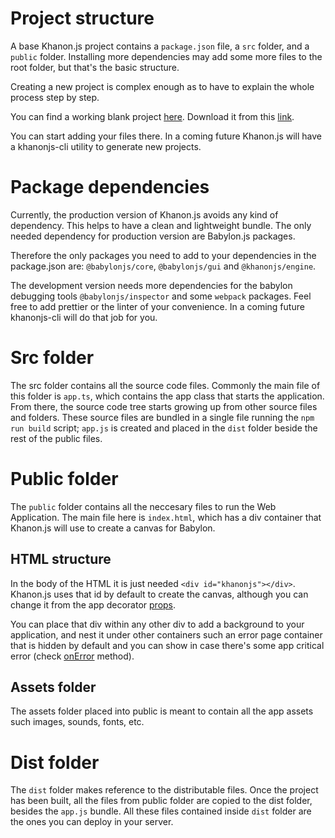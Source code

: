 # Project structure

A base Khanon.js project contains a `package.json` file, a `src` folder, and a `public` folder. Installing more dependencies may add some more files to the root folder, but that's the basic structure.

Creating a new project is complex enough as to have to explain the whole process step by step.

You can find a working blank project [here](https://github.com/khanonjs/khanon.js/tree/main/tutorials/blank-project). Download it from this [link](https://minhaskamal.github.io/DownGit/#/home?url=https://github.com/khanonjs/khanon.js/tree/main/tutorials/blank-project).

You can start adding your files there. In a coming future Khanon.js will have a khanonjs-cli utility to generate new projects.

# Package dependencies

Currently, the production version of Khanon.js avoids any kind of dependency. This helps to have a clean and lightweight bundle. The only needed dependency for production version are Babylon.js packages.

Therefore the only packages you need to add to your dependencies in the package.json are: `@babylonjs/core`, `@babylonjs/gui` and `@khanonjs/engine`.

The development version needs more dependencies for the babylon debugging tools `@babylonjs/inspector` and some `webpack` packages. Feel free to add prettier or the linter of your convenience. In a coming future khanonjs-cli will do that job for you.

# Src folder

The src folder contains all the source code files. Commonly the main file of this folder is `app.ts`, which contains the app class that starts the application. From there, the source code tree starts growing up from other source files and folders. These source files are bundled in a single file running the `npm run build` script; `app.js` is created and placed in the `dist` folder beside the rest of the public files.

# Public folder

The `public` folder contains all the neccesary files to run the Web Application. The main file here is `index.html`, which has a div container that Khanon.js will use to create a canvas for Babylon.

## HTML structure

In the body of the HTML it is just needed `<div id="khanonjs"></div>`. Khanon.js uses that id by default to create the canvas, although you can change it from the app decorator [props](https://khanonjs.com/api-docs/interfaces/decorators_app.AppProps.html#htmlCanvasContainerId).

You can place that div within any other div to add a background to your application, and nest it under other containers such an error page container that is hidden by default and you can show in case there's some app critical error (check [onError](https://khanonjs.com/api-docs/classes/decorators_app.AppInterface.html#onError) method).

## Assets folder

The assets folder placed into public is meant to contain all the app assets such images, sounds, fonts, etc.

# Dist folder

The `dist` folder makes reference to the distributable files. Once the project has been built, all the files from public folder are copied to the dist folder, besides the `app.js` bundle. All these files contained inside `dist` folder are the ones you can deploy in your server.